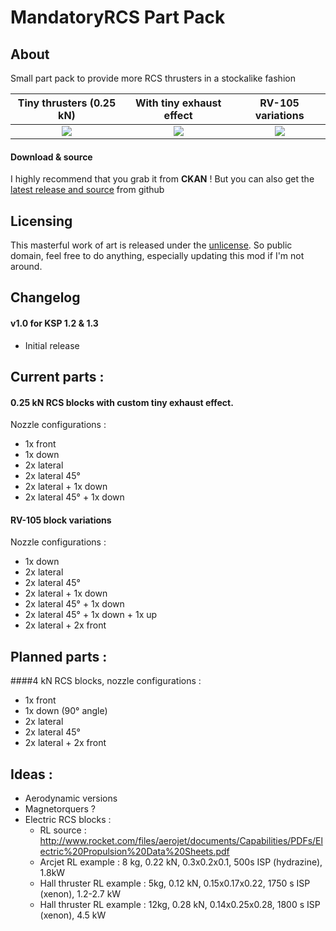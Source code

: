 # MandatoryRCS Part Pack

## About
Small part pack to provide more RCS thrusters in a stockalike fashion

Tiny thrusters (0.25 kN)   |  With tiny exhaust effect |  RV-105 variations
:-------------------------:|:-------------------------:|:-------------------------:
![](https://raw.githubusercontent.com/gotmachine/MandatoryRCS-Part-Pack/master/Screenshots/WIP/tiny%20thrusters.jpg)  |  ![](https://raw.githubusercontent.com/gotmachine/MandatoryRCS-Part-Pack/master/Screenshots/WIP/microRCS%20exhaust.jpg) |  ![](https://raw.githubusercontent.com/gotmachine/MandatoryRCS-Part-Pack/master/Screenshots/WIP/RV-105%20variations.jpg)

#### Download & source
I highly recommend that you grab it from **CKAN** !
But you can also get the [latest release and source](https://github.com/gotmachine/MandatoryRCS-Part-Pack/releases/latest) from github

## Licensing
This masterful work of art is released under the [unlicense](http://unlicense.org/). 
So public domain, feel free to do anything, especially updating this mod if I'm not around.

## Changelog

#### v1.0 for KSP 1.2 & 1.3
- Initial release

## Current parts :
#### 0.25 kN RCS blocks with custom tiny exhaust effect.
Nozzle configurations :
- 1x front
- 1x down
- 2x lateral
- 2x lateral 45°
- 2x lateral + 1x down
- 2x lateral 45° + 1x down

#### RV-105 block variations
Nozzle configurations :
- 1x down
- 2x lateral
- 2x lateral 45°
- 2x lateral + 1x down
- 2x lateral 45° + 1x down
- 2x lateral 45° + 1x down + 1x up
- 2x lateral + 2x front

## Planned parts :
####4 kN RCS blocks, nozzle configurations :
- 1x front
- 1x down (90° angle)
- 2x lateral
- 2x lateral 45°
- 2x lateral + 2x front

## Ideas :
- Aerodynamic versions
- Magnetorquers ?
- Electric RCS blocks :
  - RL source : http://www.rocket.com/files/aerojet/documents/Capabilities/PDFs/Electric%20Propulsion%20Data%20Sheets.pdf
  - Arcjet RL example : 8 kg, 0.22 kN, 0.3x0.2x0.1, 500s ISP (hydrazine), 1.8kW
  - Hall thruster RL example : 5kg, 0.12 kN, 0.15x0.17x0.22, 1750 s ISP (xenon), 1.2-2.7 kW
  - Hall thruster RL example : 12kg, 0.28 kN, 0.14x0.25x0.28, 1800 s ISP (xenon), 4.5 kW
